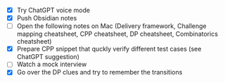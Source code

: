 - [x] Try ChatGPT voice mode
- [x] Push Obsidian notes
- [ ] Open the following notes on Mac (Delivery framework, Challenge mapping cheatsheet, CPP cheatsheet, DP cheatsheet, Combinatorics cheatsheet)
- [x] Prepare CPP snippet that quckly verify different test cases (see ChatGPT suggestion)
- [ ] Watch a mock interview
- [x] Go over the DP clues and try to remember the transitions